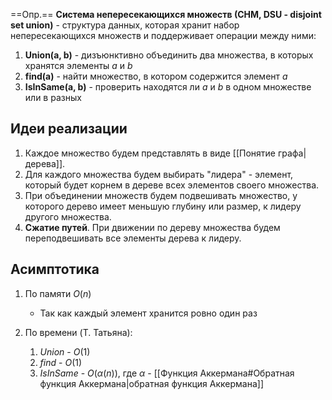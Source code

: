 ==Опр.== **Система непересекающихся множеств (СНМ, DSU - disjoint set union)** - структура данных, которая хранит набор непересекающихся множеств и поддерживает операции между ними:

1) **Union(a, b)** - дизъюнктивно объединить два множества, в которых хранятся элементы $a$ и $b$
2) **find(a)** - найти множество, в котором содержится элемент $a$
3) **IsInSame(a, b)** - проверить находятся ли $a$ и $b$ в одном множестве или в разных

## Идеи реализации

1) Каждое множество будем представлять в виде [[Понятие графа|дерева]].
2) Для каждого множества будем выбирать "лидера" - элемент, который будет корнем в дереве всех элементов своего множества.
3) При объединении множеств будем подвешивать множество, у которого дерево имеет меньшую глубину или размер, к лидеру другого множества.
4) **Сжатие путей**. При движении по дереву множества будем переподвешивать все элементы дерева к лидеру.

## Асимптотика

1) По памяти $O(n)$
	- Так как каждый элемент хранится ровно один раз

2) По времени (T. Татьяна):
	1) $Union$ - $O(1)$
	2) $find$ - $O(1)$
	3) $IsInSame$ - $O(\alpha(n))$, где $\alpha$ - [[Функция Аккермана#Обратная функция Аккермана|обратная функция Аккермана]]
